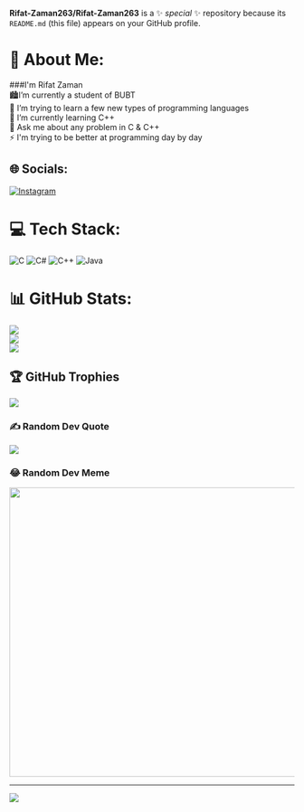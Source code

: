 **Rifat-Zaman263/Rifat-Zaman263** is a ✨ _special_ ✨ repository because its `README.md` (this file) appears on your GitHub profile.
# 💫 About Me:
###I'm Rifat Zaman<br> 🏙I’m currently a student of BUBT<br>👯 I’m trying to learn a few new types of programming languages <br>🌱 I’m currently learning C++<br>💬 Ask me about any problem in C & C++  <br>⚡ I'm trying to be better at programming day by day


## 🌐 Socials:
[![Instagram](https://img.shields.io/badge/Instagram-%23E4405F.svg?logo=Instagram&logoColor=white)](https://instagram.com/rahad2nero) 

# 💻 Tech Stack:
![C](https://img.shields.io/badge/c-%2300599C.svg?style=plastic&logo=c&logoColor=white) ![C#](https://img.shields.io/badge/c%23-%23239120.svg?style=plastic&logo=c-sharp&logoColor=white) ![C++](https://img.shields.io/badge/c++-%2300599C.svg?style=plastic&logo=c%2B%2B&logoColor=white) ![Java](https://img.shields.io/badge/java-%23ED8B00.svg?style=plastic&logo=java&logoColor=white)
# 📊 GitHub Stats:
![](https://github-readme-stats.vercel.app/api?username=Rifat-Zaman263&theme=dark&hide_border=false&include_all_commits=false&count_private=false)<br/>
![](https://github-readme-streak-stats.herokuapp.com/?user=Rifat-Zaman263&theme=dark&hide_border=false)<br/>
![](https://github-readme-stats.vercel.app/api/top-langs/?username=Rifat-Zaman263&theme=dark&hide_border=false&include_all_commits=false&count_private=false&layout=compact)

## 🏆 GitHub Trophies
![](https://github-profile-trophy.vercel.app/?username=Rifat-Zaman263&theme=dracula&no-frame=false&no-bg=false&margin-w=4)

### ✍️ Random Dev Quote
![](https://quotes-github-readme.vercel.app/api?type=horizontal&theme=gruvbox)

### 😂 Random Dev Meme
<img src="https://random-memer.herokuapp.com/" width="512px"/>

---
[![](https://visitcount.itsvg.in/api?id=Rifat-Zaman263&icon=0&color=0)](https://visitcount.itsvg.in)

<!-- Proudly created with GPRM ( https://gprm.itsvg.in ) -->
